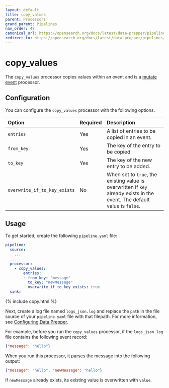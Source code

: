 ```yaml
---
layout: default
title: copy_values 
parent: Processors
grand_parent: Pipelines
nav_order: 48
canonical_url: https://opensearch.org/docs/latest/data-prepper/pipelines/configuration/processors/copy-values/
redirect_to: https://opensearch.org/docs/latest/data-prepper/pipelines/configuration/processors/copy-values/
---
```


# copy_values

The `copy_values` processor copies values within an event and is a [mutate event]({{site.url}}{{site.baseurl}}/data-prepper/pipelines/configuration/processors/mutate-event/) processor. 

## Configuration

You can configure the `copy_values` processor with the following options.

| Option | Required | Description |
:--- | :--- | :---
| `entries` | Yes | A list of entries to be copied in an event. |
| `from_key` | Yes | The key of the entry to be copied. |
| `to_key` | Yes | The key of the new entry to be added. |
| `overwrite_if_to_key_exists` | No | When set to `true`, the existing value is overwritten if `key` already exists in the event. The default value is `false`. |

## Usage

To get started, create the following `pipeline.yaml` file:

```yaml
pipeline:
  source:
    ...
  ....  
  processor:
    - copy_values:
        entries:
        - from_key: "message"
          to_key: "newMessage"
          overwrite_if_to_key_exists: true
  sink:
```
{% include copy.html %}

Next, create a log file named `logs_json.log` and replace the `path` in the file source of your `pipeline.yaml` file with that filepath. For more information, see [Configuring Data Prepper]({{site.url}}{{site.baseurl}}/data-prepper/getting-started/#2-configuring-data-prepper). 

For example, before you run the `copy_values` processor, if the `logs_json.log` file contains the following event record:

```json
{"message": "hello"}
```

When you run this processor, it parses the message into the following output:

```json
{"message": "hello", "newMessage": "hello"}
```

If `newMessage` already exists, its existing value is overwritten with `value`.

